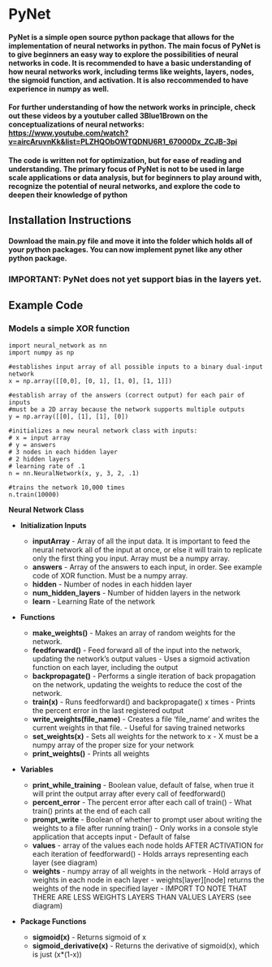 # PyNet
#### PyNet is a simple open source python package that allows for the implementation of neural networks in python. The main focus of PyNet is to give beginners an easy way to explore the possibilities of neural networks in code. It is recommended to have a basic understanding of how neural networks work, including terms like weights, layers, nodes, the sigmoid function, and activation. It is also reccommended to have experience in numpy as well.

#### For further understanding of how the network works in principle, check out these videos by a youtuber called 3Blue1Brown on the conceptualizations of neural networks: https://www.youtube.com/watch?v=aircAruvnKk&list=PLZHQObOWTQDNU6R1_67000Dx_ZCJB-3pi

#### The code is written not for optimization, but for ease of reading and understanding. The primary focus of PyNet is not to be used in large scale applications or data analysis, but for beginners to play around with, recognize the potential of neural networks, and explore the code to deepen their knowledge of python

## Installation Instructions
#### Download the main.py file and move it into the folder which holds all of your python packages. You can now implement pynet like any other python package. 

### IMPORTANT: PyNet does not yet support bias in the layers yet.


## Example Code
### Models a simple XOR function

```
import neural_network as nn
import numpy as np

#establishes input array of all possible inputs to a binary dual-input network
x = np.array([[0,0], [0, 1], [1, 0], [1, 1]])

#establish array of the answers (correct output) for each pair of inputs
#must be a 2D array because the network supports multiple outputs
y = np.array([[0], [1], [1], [0])

#initializes a new neural network class with inputs:
# x = input array
# y = answers
# 3 nodes in each hidden layer
# 2 hidden layers
# learning rate of .1
n = nn.NeuralNetwork(x, y, 3, 2, .1)

#trains the network 10,000 times
n.train(10000)

```

**Neural Network Class**
- **Initialization Inputs**
  - **inputArray**
        - Array of all the input data. It is important to feed the neural network all of the input at once, or else it will train to replicate only the first thing you input. Array must be a numpy array.
  - **answers**
        - Array of the answers to each input, in order. See example code of XOR function. Must be a numpy array.
  - **hidden**
        - Number of nodes in each hidden layer
  - **num_hidden_layers**
        - Number of hidden layers in the network
  - **learn**
        - Learning Rate of the network
- **Functions**
  - **make_weights()**
        - Makes an array of random weights for the network.
  - **feedforward()**
        - Feed forward all of the input into the network, updating the network’s output values
        - Uses a sigmoid activation function on each layer, including the output
  - **backpropagate()**
        - Performs a single iteration of back propagation on the network, updating the weights to reduce the cost of the network.
  - **train(x)**
        - Runs feedforward() and backpropagate() x times
        - Prints the percent error in the last registered output
  - **write_weights(file_name)**
        - Creates a file ‘file_name’ and writes the current weights in that file.
        - Useful for saving trained networks 
  - **set_weights(x)**
        - Sets all weights for the network to x
        - X must be a numpy array of the proper size for your network
  - **print_weights()**
        - Prints all weights

- **Variables**
  - **print_while_training**
        - Boolean value, default of false, when true it will print the output array after every call of feedforward()
  - **percent_error**
        - The percent error after each call of train()
        - What train() prints at the end of each call
  - **prompt_write**
        - Boolean of whether to prompt user about writing the weights to a file after running train()
        - Only works in a console style application that accepts input
        - Default of false
  - **values**
        - array of the values each node holds AFTER ACTIVATION for each iteration of feedforward()
        - Holds arrays representing each layer (see diagram)
  - **weights**
        - numpy array of all weights in the network
        - Hold arrays of weights in each node in each layer
        - weights[layer][node] returns the weights of the node in specified layer
        - IMPORT TO NOTE THAT THERE ARE LESS WEIGHTS LAYERS THAN VALUES LAYERS (see diagram)

- **Package Functions**
  - **sigmoid(x)**
        - Returns sigmoid of x
  - **sigmoid_derivative(x)**
        - Returns the derivative of sigmoid(x), which is just (x*(1-x))
